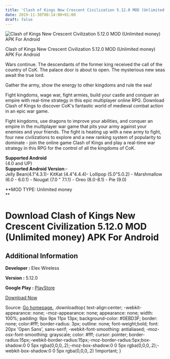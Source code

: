 ```yaml
---
title: 'Clash of Kings New Crescent Civilization 5.12.0 MOD (Unlimited money) APK For Android'
date: 2019-11-30T00:14:00+01:00
draft: false
---
```


![Clash of Kings New Crescent Civilization 5.12.0 MOD (Unlimited money) APK For Android](https://i0.wp.com/apkhome.net/wp-content/uploads/2019/11/Clash-of-Kings-New-Crescent-Civilization-5.12.0-MOD-Unlimited-money.png "Clash of Kings New Crescent Civilization 5.12.0 MOD (Unlimited money) APK For Android")

  

Clash of Kings New Crescent Civilization 5.12.0 MOD (Unlimited money) APK For Android

Wars continue. The descendants of the former king received the call of the country of CoK. The palace door is about to open. The mysterious new seas await the true lord.

Gather the army, show the energy to other kingdoms and rule the sea!

Fight kingdoms, wage war, fight armies, build your castle and conquer an empire with real-time strategy in this epic multiplayer online RPG. Download Clash of Kings to discover CoK's fantastic world of medieval combat action in an epic war game.

Fight kingdoms, use dragons to improve your abilities, and conquer an empire in the multiplayer war game that pits your army against your enemies and your friends. The fight is heating up with a new army to fight, four new civilizations to explore and a new ranking system of popularity to dominate - join the online game Clash of Kings and play a real-time war strategy in this RPG for the control of all the kingdoms of CoK.

**Supported Android**  
{4.0 and UP}  
**Supported Android Version**:-  
Jelly Bean(4.1"4.3.1)- KitKat (4.4"4.4.4)- Lollipop (5.0"5.0.2) - Marshmallow (6.0 - 6.0.1) - Nougat (7.0 " 7.1.1) - Oreo (8.0-8.1) - Pie (9.0)

**MOD TYPE: Unlimited money  
**

Download Clash of Kings New Crescent Civilization 5.12.0 MOD (Unlimited money) APK For Android
==============================================================================================

Additional Information
----------------------

**Developer :** Elex Wireless

**Version :** 5.12.0

**Google Play :** [PlayStore](https://play.google.com/store/apps/details?id=com.hcg.cok.gp)

  

[Download Now](https://store4app.co/post/clash-of-kings-new-crescent-civilization-5-12-0-mod-unlimited-money-apk-for-android_1575056356)

  
Source: [Go homepage.](https://store4app.co/post/clash-of-kings-new-crescent-civilization-5-12-0-mod-unlimited-money-apk-for-android_1575056356) .downloadtop{ text-align:center; -webkit-appearance: none; -moz-appearance: none; appearance: none; width: 100%; padding: 9px 9px 11px 13px; background-color: #0EBD3F; border: none; color:#fff; border-radius: 3px; outline: none; font-weight;bold; font: 20px 'Open Sans', sans-serif; -webkit-font-smoothing: antialiased; -moz-osx-font-smoothing: grayscale; color: #fff; cursor: pointer; border-radius:15px;-webkit-border-radius:15px;-moz-border-radius:5px;box-shadow:0 0 5px rgba(0,0,0,.2);-moz-box-shadow:0 0 5px rgba(0,0,0,.2);-webkit-box-shadow:0 0 5px rgba(0,0,0,.2) !important; }